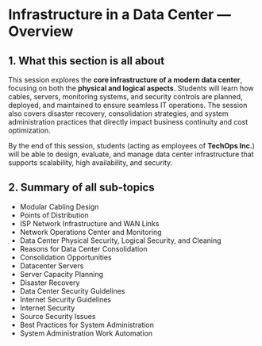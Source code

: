 # Infrastructure in a Data Center — Overview

## 1. What this section is all about
This session explores the **core infrastructure of a modern data center**, focusing on both the **physical and logical aspects**. Students will learn how cables, servers, monitoring systems, and security controls are planned, deployed, and maintained to ensure seamless IT operations. The session also covers disaster recovery, consolidation strategies, and system administration practices that directly impact business continuity and cost optimization.

By the end of this session, students (acting as employees of **TechOps Inc.**) will be able to design, evaluate, and manage data center infrastructure that supports scalability, high availability, and security.

## 2. Summary of all sub-topics

- Modular Cabling Design  
- Points of Distribution  
- ISP Network Infrastructure and WAN Links  
- Network Operations Center and Monitoring  
- Data Center Physical Security, Logical Security, and Cleaning  
- Reasons for Data Center Consolidation  
- Consolidation Opportunities  
- Datacenter Servers  
- Server Capacity Planning  
- Disaster Recovery  
- Data Center Security Guidelines  
- Internet Security Guidelines  
- Internet Security  
- Source Security Issues  
- Best Practices for System Administration  
- System Administration Work Automation  
